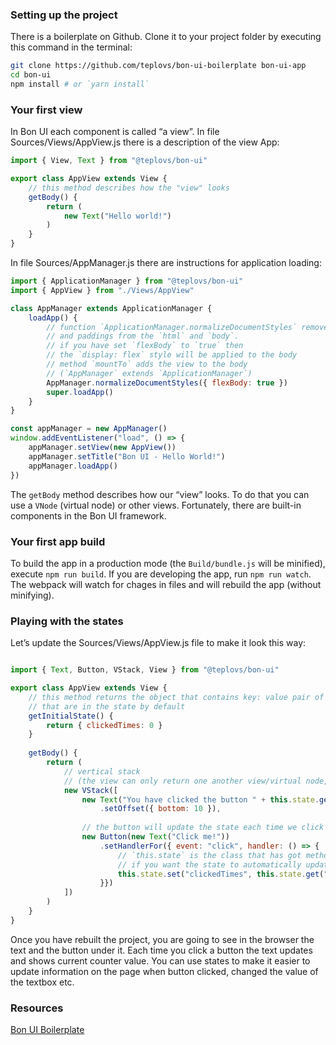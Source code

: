 ### Setting up the project
There is a boilerplate on Github. Clone it to your project folder by executing this command in the terminal:
```bash
git clone https://github.com/teplovs/bon-ui-boilerplate bon-ui-app
cd bon-ui
npm install # or `yarn install`
```

### Your first view
In Bon UI each component is called “a view”.
In file Sources/Views/AppView.js there is a description of the view App:
```javascript
import { View, Text } from "@teplovs/bon-ui"

export class AppView extends View {
    // this method describes how the "view" looks
    getBody() {
        return (
            new Text("Hello world!")
        )
    }
}
```

In file Sources/AppManager.js there are instructions for application loading:
```javascript
import { ApplicationManager } from "@teplovs/bon-ui"
import { AppView } from "./Views/AppView"

class AppManager extends ApplicationManager {
    loadApp() {
        // function `ApplicationManager.normalizeDocumentStyles` removes margins 
        // and paddings from the `html` and `body`.
        // if you have set `flexBody` to `true` then
        // the `display: flex` style will be applied to the body
        // method `mountTo` adds the view to the body
        // (`AppManager` extends `ApplicationManager`)
        AppManager.normalizeDocumentStyles({ flexBody: true })
        super.loadApp()
    }
}

const appManager = new AppManager()
window.addEventListener("load", () => {
    appManager.setView(new AppView())
    appManager.setTitle("Bon UI - Hello World!")
    appManager.loadApp()
})
```

The `getBody` method describes how our “view” looks. To do that you can use a `VNode` (virtual node) or other views. Fortunately, there are built-in components in the Bon UI framework.

### Your first app build
To build the app in a production mode (the `Build/bundle.js` will be minified), execute `npm run build`.
If you are developing the app, run `npm run watch`. The webpack will watch for chages in files and will rebuild the app (without minifying).

### Playing with the states
Let’s update the Sources/Views/AppView.js file to make it look this way:
```javascript

import { Text, Button, VStack, View } from "@teplovs/bon-ui"

export class AppView extends View {
    // this method returns the object that contains key: value pair of variables
    // that are in the state by default
    getInitialState() {
        return { clickedTimes: 0 }    
    }
    
    getBody() {
        return (
            // vertical stack
            // (the view can only return one another view/virtual node, so stacks are used to add some children)
            new VStack([
                new Text("You have clicked the button " + this.state.get("clickedTimes").toString() + " times")
                    .setOffset({ bottom: 10 }),
                
                // the button will update the state each time we click it
                new Button(new Text("Click me!"))
                    .setHandlerFor({ event: "click", handler: () => {
                        // `this.state` is the class that has got methods `get` and `set`
                        // if you want the state to automatically update, you have to use them
                        this.state.set("clickedTimes", this.state.get("clickedTimes") + 1)
                    }})
            ])
        )
    }
}
```

Once you have rebuilt the project, you are going to see in the browser the text and the button under it. Each time you click a button the text updates and shows current counter value.
You can use states to make it easier to update information on the page when button clicked, changed the value of the textbox etc.

### Resources
[Bon UI Boilerplate](https://github.com/teplovs/bon-ui-boilerplate)
